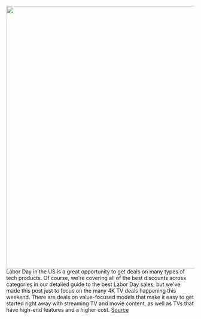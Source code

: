 <img src='https://cdn.vox-cdn.com/thumbor/hZTWW4A6tsZa5CtTNZQGHy8zYEk=/0x0:1440x1000/1200x800/filters:focal(605x385:835x615)/cdn.vox-cdn.com/uploads/chorus_image/image/69810479/samsung_tv.0.jpg' width='700px' /><br/>
Labor Day in the US is a great opportunity to get deals on many types of tech products. Of course, we're covering all of the best discounts across categories in our detailed guide to the best Labor Day sales, but we've made this post just to focus on the many 4K TV deals happening this weekend. There are deals on value-focused models that make it easy to get started right away with streaming TV and movie content, as well as TVs that have high-end features and a higher cost.
<a href='https://www.theverge.com/good-deals/2021/9/2/22653796/best-labor-day-2021-tv-sales-4k-led-qled-oled-deal'> Source <a/>
